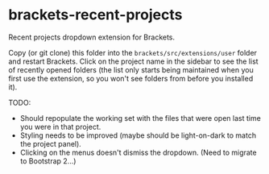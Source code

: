 brackets-recent-projects
========================

Recent projects dropdown extension for Brackets.

Copy (or git clone) this folder into the `brackets/src/extensions/user` folder and restart Brackets.
Click on the project name in the sidebar to see the list of recently opened folders (the list only
starts being maintained when you first use the extension, so you won't see folders from before you
installed it).

TODO:
* Should repopulate the working set with the files that were open last time you were in that project.
* Styling needs to be improved (maybe should be light-on-dark to match the project panel).
* Clicking on the menus doesn't dismiss the dropdown. (Need to migrate to Bootstrap 2...)
